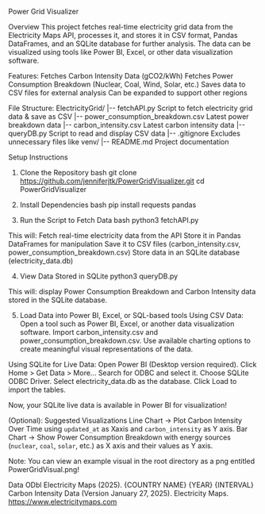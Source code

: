  Power Grid Visualizer

 Overview
This project fetches real-time electricity grid data from the Electricity Maps API, processes it, and stores it in CSV format, Pandas DataFrames, and an SQLite database for further analysis. The data can be visualized using tools like Power BI, Excel, or other data visualization software.

 Features:
 Fetches Carbon Intensity Data (gCO2/kWh)
 Fetches Power Consumption Breakdown (Nuclear, Coal, Wind, Solar, etc.)
 Saves data to CSV files for external analysis
 Can be expanded to support other regions



 File Structure:
 ElectricityGrid/
|-- fetchAPI.py   Script to fetch electricity grid data & save as CSV
|-- power_consumption_breakdown.csv   Latest power breakdown data
|-- carbon_intensity.csv   Latest carbon intensity data
|-- queryDB.py   Script to read and display CSV data
|-- .gitignore   Excludes unnecessary files like venv/
|-- README.md   Project documentation




 Setup Instructions
 1. Clone the Repository
bash
git clone https://github.com/jenniferjtk/PowerGridVisualizer.git
cd PowerGridVisualizer


 2. Install Dependencies
bash
pip install requests pandas


 3. Run the Script to Fetch Data
bash
python3 fetchAPI.py

This will:
    Fetch real-time electricity data from the API
    Store it in Pandas DataFrames for manipulation
    Save it to CSV files (carbon_intensity.csv, power_consumption_breakdown.csv)
    Store data in an SQLite database (electricity_data.db)

 4. View Data Stored in SQLite
 python3 queryDB.py  

This will:
    display Power Consumption Breakdown and Carbon Intensity data stored in the SQLite database.
 
5. Load Data into Power BI, Excel, or SQL-based tools
 Using CSV Data:
    Open a tool such as Power BI, Excel, or another data visualization software.
    Import carbon_intensity.csv and power_consumption_breakdown.csv.
    Use available charting options to create meaningful visual representations of the data.

 Using SQLite for Live Data:
    Open Power BI (Desktop version required).
    Click Home > Get Data > More...
    Search for ODBC and select it.
    Choose SQLite ODBC Driver.
    Select electricity_data.db as the database.
    Click Load to import the tables.

Now, your SQLite live data is available in Power BI for visualization! 

 (Optional): Suggested Visualizations
 Line Chart → Plot Carbon Intensity Over Time using `updated_at` as Xaxis and `carbon_intensity` as Y axis.
 Bar Chart → Show Power Consumption Breakdown with energy sources (`nuclear`, `coal`, `solar`, etc.) as X axis and their values as Y axis.

 Note: You can view an example visual in the root directory as a png entitled PowerGridVisual.png!

Data ODbl 
Electricity Maps (2025). {COUNTRY NAME} {YEAR} {INTERVAL} Carbon Intensity Data (Version January 27, 2025). Electricity Maps. https://www.electricitymaps.com

